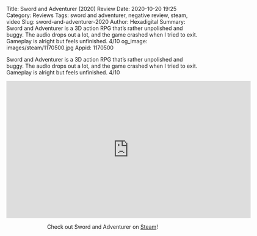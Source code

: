 Title: Sword and Adventurer (2020) Review
Date: 2020-10-20 19:25
Category: Reviews
Tags: sword and adventurer, negative review, steam, video
Slug: sword-and-adventurer-2020
Author: Hexadigital
Summary: Sword and Adventurer is a 3D action RPG that’s rather unpolished and buggy. The audio drops out a lot, and the game crashed when I tried to exit. Gameplay is alright but feels unfinished. 4/10
og_image: images/steam/1170500.jpg
Appid: 1170500

Sword and Adventurer is a 3D action RPG that’s rather unpolished and buggy. The audio drops out a lot, and the game crashed when I tried to exit. Gameplay is alright but feels unfinished. 4/10

<center><iframe src="https://www.youtube.com/embed/k4BxrCp7YKw?feature=oembed" allow="accelerometer; autoplay; encrypted-media; gyroscope; picture-in-picture" width="640" height="360" frameborder="0"></iframe>

Check out Sword and Adventurer on [Steam](https://store.steampowered.com/app/1170500/?curator_clanid=34633900)!</center>